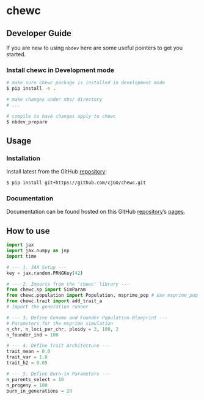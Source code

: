 # chewc


<!-- WARNING: THIS FILE WAS AUTOGENERATED! DO NOT EDIT! -->

## Developer Guide

If you are new to using `nbdev` here are some useful pointers to get you
started.

### Install chewc in Development mode

``` sh
# make sure chewc package is installed in development mode
$ pip install -e .

# make changes under nbs/ directory
# ...

# compile to have changes apply to chewc
$ nbdev_prepare
```

## Usage

### Installation

Install latest from the GitHub
[repository](https://github.com/cjGO/chewc):

``` sh
$ pip install git+https://github.com/cjGO/chewc.git
```

### Documentation

Documentation can be found hosted on this GitHub
[repository](https://github.com/cjGO/chewc)’s
[pages](https://cjGO.github.io/chewc/).

## How to use

``` python
import jax
import jax.numpy as jnp
import time

# --- 1. JAX Setup ---
key = jax.random.PRNGKey(42)

# --- 2. Imports from the 'chewc' library ---
from chewc.sp import SimParam
from chewc.population import Population, msprime_pop # Use msprime_pop
from chewc.trait import add_trait_a
# Import the generation runner

# --- 3. Define Genome and Founder Population Blueprint ---
# Parameters for the msprime simulation
n_chr, n_loci_per_chr, ploidy = 3, 100, 2
n_founder_ind = 100

# --- 4. Define Trait Architecture ---
trait_mean = 0.0
trait_var = 1.0
trait_h2 = 0.05

# --- 5. Define Burn-in Parameters ---
n_parents_select = 10
n_progeny = 100
burn_in_generations = 20
```
